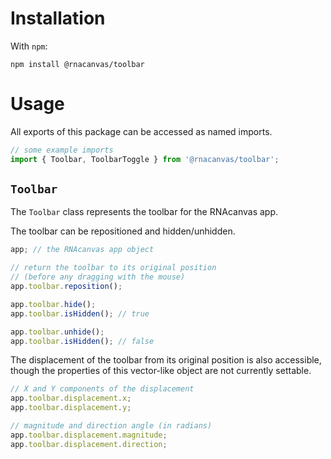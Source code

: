 # Installation

With `npm`:

```
npm install @rnacanvas/toolbar
```

# Usage

All exports of this package can be accessed as named imports.

```javascript
// some example imports
import { Toolbar, ToolbarToggle } from '@rnacanvas/toolbar';
```

## `Toolbar`

The `Toolbar` class represents the toolbar for the RNAcanvas app.

The toolbar can be repositioned and hidden/unhidden.

```javascript
app; // the RNAcanvas app object

// return the toolbar to its original position
// (before any dragging with the mouse)
app.toolbar.reposition();

app.toolbar.hide();
app.toolbar.isHidden(); // true

app.toolbar.unhide();
app.toolbar.isHidden(); // false
```

The displacement of the toolbar from its original position is also accessible,
though the properties of this vector-like object are not currently settable.

```javascript
// X and Y components of the displacement
app.toolbar.displacement.x;
app.toolbar.displacement.y;

// magnitude and direction angle (in radians)
app.toolbar.displacement.magnitude;
app.toolbar.displacement.direction;
```
